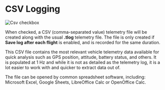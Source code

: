 # CSV Logging

![Csv checkbox](../../assets/settings/general/csv.jpg)

When checked, a CSV (comma-separated value) telemetry file will be created along with the usual **.tlog** telemetry file.
The file is only created if **Save log after each flight** is enabled, and is recorded for the same duration.

This CSV file contains the most relevant vehicle telemetry data available for quick analysis such as GPS position, attitude, battery status, and others.
It is populated at 1 Hz and while it is not as detailed as the telemetry log, it is a lot easier to work with and quicker to extract data out of.

The file can be opened by common spreadsheet software, including: Microsoft Excel, Google Sheets, LibreOffice Calc or OpenOffice Calc.
